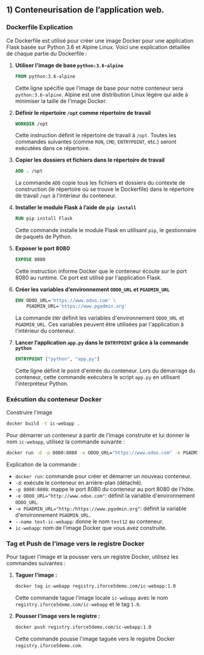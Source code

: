 ## **1) Conteneurisation de l’application web.** 

### Dockerfile Explication

Ce Dockerfile est utilisé pour créer une image Docker pour une application Flask basée sur Python 3.6 et Alpine Linux. Voici une explication détaillée de chaque partie du Dockerfile :

1. **Utiliser l'image de base `python:3.6-alpine`**

    ```dockerfile
    FROM python:3.6-alpine
    ```

    Cette ligne spécifie que l'image de base pour notre conteneur sera `python:3.6-alpine`. Alpine est une distribution Linux légère qui aide à minimiser la taille de l'image Docker.

2. **Définir le répertoire `/opt` comme répertoire de travail**

    ```dockerfile
    WORKDIR /opt
    ```

    Cette instruction définit le répertoire de travail à `/opt`. Toutes les commandes suivantes (comme `RUN`, `CMD`, `ENTRYPOINT`, etc.) seront exécutées dans ce répertoire.

3. **Copier les dossiers et fichiers dans le répertoire de travail**

    ```dockerfile
    ADD . /opt
    ```

    La commande `ADD` copie tous les fichiers et dossiers du contexte de construction (le répertoire où se trouve le Dockerfile) dans le répertoire de travail `/opt` à l'intérieur du conteneur.

4. **Installer le module Flask à l’aide de `pip install`**

    ```dockerfile
    RUN pip install Flask
    ```

    Cette commande installe le module Flask en utilisant `pip`, le gestionnaire de paquets de Python.

5. **Exposer le port 8080**

    ```dockerfile
    EXPOSE 8080
    ```

    Cette instruction informe Docker que le conteneur écoute sur le port 8080 au runtime. Ce port est utilisé par l'application Flask.

6. **Créer les variables d’environnement `ODOO_URL` et `PGADMIN_URL`**

    ```dockerfile
    ENV ODOO_URL='https://www.odoo.com' \
        PGADMIN_URL='https://www.pgadmin.org'
    ```

    La commande `ENV` définit les variables d'environnement `ODOO_URL` et `PGADMIN_URL`. Ces variables peuvent être utilisées par l'application à l'intérieur du conteneur.

7. **Lancer l’application `app.py` dans le `ENTRYPOINT` grâce à la commande `python`**

    ```dockerfile
    ENTRYPOINT ["python", "app.py"]
    ```

    Cette ligne définit le point d'entrée du conteneur. Lors du démarrage du conteneur, cette commande exécutera le script `app.py` en utilisant l'interpréteur Python.



### Exécution du conteneur Docker

Construire l'image
```sh
docker build -t ic-webapp .
```


Pour démarrer un conteneur à partir de l'image construite et lui donner le nom `ic-webapp`, utilisez la commande suivante :

```sh
docker run -d -p 8080:8080 -e ODOO_URL="https://www.odoo.com" -e PGADMIN_URL="http://www.pgadmin.org" --name test-ic-webapp ic-webapp
```

Explication de la commande :
- `docker run`: commande pour créer et démarrer un nouveau conteneur.
- `-d`: exécute le conteneur en arrière-plan (détaché).
- `-p 8080:8080`: mappe le port 8080 du conteneur au port 8080 de l'hôte.
- `-e ODOO_URL="http://www.odoo.com"`: définit la variable d'environnement `ODOO_URL`.
- `-e PGADMIN_URL="http:/https://www.pgadmin.org"`: définit la variable d'environnement `PGADMIN_URL`.
- `--name test-ic-webapp`: donne le nom `test12` au conteneur.
- `ic-webapp`: nom de l'image Docker que vous avez construite.

### Tag et Push de l'image vers le registre Docker

Pour taguer l'image et la pousser vers un registre Docker, utilisez les commandes suivantes :

1. **Taguer l'image :**

    ```sh
    docker tag ic-webapp registry.iforce5demo.com/ic-webapp:1.0
    ```

    Cette commande tague l'image locale `ic-webapp` avec le nom `registry.iforce5demo.com/ic-webapp` et le tag `1.0`.

2. **Pousser l'image vers le registre :**

    ```sh
    docker push registry.iforce5demo.com/ic-webapp:1.0
    ```

    Cette commande pousse l'image taguée vers le registre Docker `registry.iforce5demo.com`.
